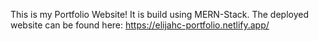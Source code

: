 This is my Portfolio Website! It is build using MERN-Stack. The deployed website can be found here: https://elijahc-portfolio.netlify.app/